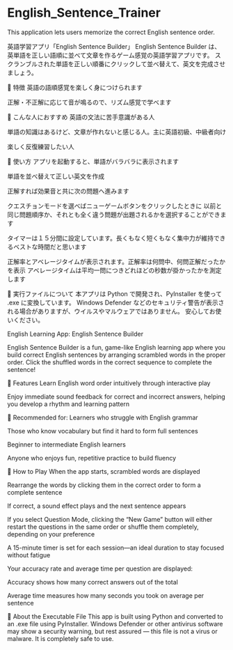 # English_Sentence_Trainer
This application lets users memorize the correct English sentence order.

英語学習アプリ「English Sentence Builder」
English Sentence Builder は、英単語を正しい語順に並べて文章を作るゲーム感覚の英語学習アプリです。
スクランブルされた単語を正しい順番にクリックして並べ替えて、英文を完成させましょう。

🔹 特徴
英語の語順感覚を楽しく身につけられます

正解・不正解に応じて音が鳴るので、リズム感覚で学べます

🔹 こんな人におすすめ
英語の文法に苦手意識がある人

単語の知識はあるけど、文章が作れないと感じる人。主に英語初級、中級者向け

楽しく反復練習したい人

🔹 使い方
アプリを起動すると、単語がバラバラに表示されます

単語を並べ替えて正しい英文を作成

正解すれば効果音と共に次の問題へ進みます

クエスチョンモードを選べばニューゲームボタンをクリックしたときに
以前と同じ問題順序か、それとも全く違う問題が出題されるかを選択することができます

タイマーは１５分間に設定しています。長くもなく短くもなく集中力が維持できるベストな時間だと思います

正解率とアベレージタイムが表示されます。正解率は何問中、何問正解だったかを表示
アベレージタイムは平均一問につきどれほどの秒数が掛かったかを測定します

🔹 実行ファイルについて
本アプリは Python で開発され、PyInstaller を使って .exe に変換しています。
Windows Defender などのセキュリティ警告が表示される場合がありますが、ウイルスやマルウェアではありません。
安心してお使いください。


English Learning App: English Sentence Builder

English Sentence Builder is a fun, game-like English learning app where you build correct English sentences by arranging scrambled words in the proper order.
Click the shuffled words in the correct sequence to complete the sentence!

🔹 Features
Learn English word order intuitively through interactive play

Enjoy immediate sound feedback for correct and incorrect answers, helping you develop a rhythm and learning pattern

🔹 Recommended for:
Learners who struggle with English grammar

Those who know vocabulary but find it hard to form full sentences

Beginner to intermediate English learners

Anyone who enjoys fun, repetitive practice to build fluency

🔹 How to Play
When the app starts, scrambled words are displayed

Rearrange the words by clicking them in the correct order to form a complete sentence

If correct, a sound effect plays and the next sentence appears

If you select Question Mode, clicking the “New Game” button will either restart the questions in the same order or shuffle them completely, depending on your preference

A 15-minute timer is set for each session—an ideal duration to stay focused without fatigue

Your accuracy rate and average time per question are displayed:

Accuracy shows how many correct answers out of the total

Average time measures how many seconds you took on average per sentence

🔹 About the Executable File
This app is built using Python and converted to an .exe file using PyInstaller.
Windows Defender or other antivirus software may show a security warning, but rest assured — this file is not a virus or malware.
It is completely safe to use.



